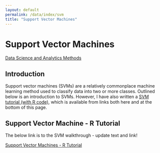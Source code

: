 ```yaml
---
layout: default
permalink: /data/index/svm
title: "Support Vector Machines"
---
```

  
  
# Support Vector Machines
  
[Data Science and Analytics Methods](https://benjburgess.github.io/data/index)

## Introduction

Support vector machines (SVMs) are a relatively commonplace machine learning method used to classify data into two or more classes. Outlined below is an introduction to SVMs. However, I have also written a [SVM tutorial (with R code)](https://benjburgess.github.io/i/svm), which is available from links both here and at the bottom of this page.



## Support Vector Machine - R Tutorial

The below link is to the SVM walkthrough - update text and link!
  
[Support Vector Machines - R Tutorial](https://benjburgess.github.io/i/svm)
